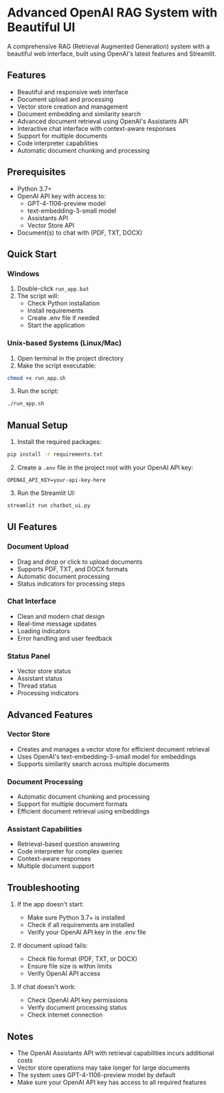 # Advanced OpenAI RAG System with Beautiful UI

A comprehensive RAG (Retrieval Augmented Generation) system with a beautiful web interface, built using OpenAI's latest features and Streamlit.

## Features

- Beautiful and responsive web interface
- Document upload and processing
- Vector store creation and management
- Document embedding and similarity search
- Advanced document retrieval using OpenAI's Assistants API
- Interactive chat interface with context-aware responses
- Support for multiple documents
- Code interpreter capabilities
- Automatic document chunking and processing

## Prerequisites

- Python 3.7+
- OpenAI API key with access to:
  - GPT-4-1106-preview model
  - text-embedding-3-small model
  - Assistants API
  - Vector Store API
- Document(s) to chat with (PDF, TXT, DOCX)

## Quick Start

### Windows
1. Double-click `run_app.bat`
2. The script will:
   - Check Python installation
   - Install requirements
   - Create .env file if needed
   - Start the application

### Unix-based Systems (Linux/Mac)
1. Open terminal in the project directory
2. Make the script executable:
```bash
chmod +x run_app.sh
```
3. Run the script:
```bash
./run_app.sh
```

## Manual Setup

1. Install the required packages:
```bash
pip install -r requirements.txt
```

2. Create a `.env` file in the project root with your OpenAI API key:
```
OPENAI_API_KEY=your-api-key-here
```

3. Run the Streamlit UI:
```bash
streamlit run chatbot_ui.py
```

## UI Features

### Document Upload
- Drag and drop or click to upload documents
- Supports PDF, TXT, and DOCX formats
- Automatic document processing
- Status indicators for processing steps

### Chat Interface
- Clean and modern chat design
- Real-time message updates
- Loading indicators
- Error handling and user feedback

### Status Panel
- Vector store status
- Assistant status
- Thread status
- Processing indicators

## Advanced Features

### Vector Store
- Creates and manages a vector store for efficient document retrieval
- Uses OpenAI's text-embedding-3-small model for embeddings
- Supports similarity search across multiple documents

### Document Processing
- Automatic document chunking and processing
- Support for multiple document formats
- Efficient document retrieval using embeddings

### Assistant Capabilities
- Retrieval-based question answering
- Code interpreter for complex queries
- Context-aware responses
- Multiple document support

## Troubleshooting

1. If the app doesn't start:
   - Make sure Python 3.7+ is installed
   - Check if all requirements are installed
   - Verify your OpenAI API key in the .env file

2. If document upload fails:
   - Check file format (PDF, TXT, or DOCX)
   - Ensure file size is within limits
   - Verify OpenAI API access

3. If chat doesn't work:
   - Check OpenAI API key permissions
   - Verify document processing status
   - Check internet connection

## Notes

- The OpenAI Assistants API with retrieval capabilities incurs additional costs
- Vector store operations may take longer for large documents
- The system uses GPT-4-1106-preview model by default
- Make sure your OpenAI API key has access to all required features 